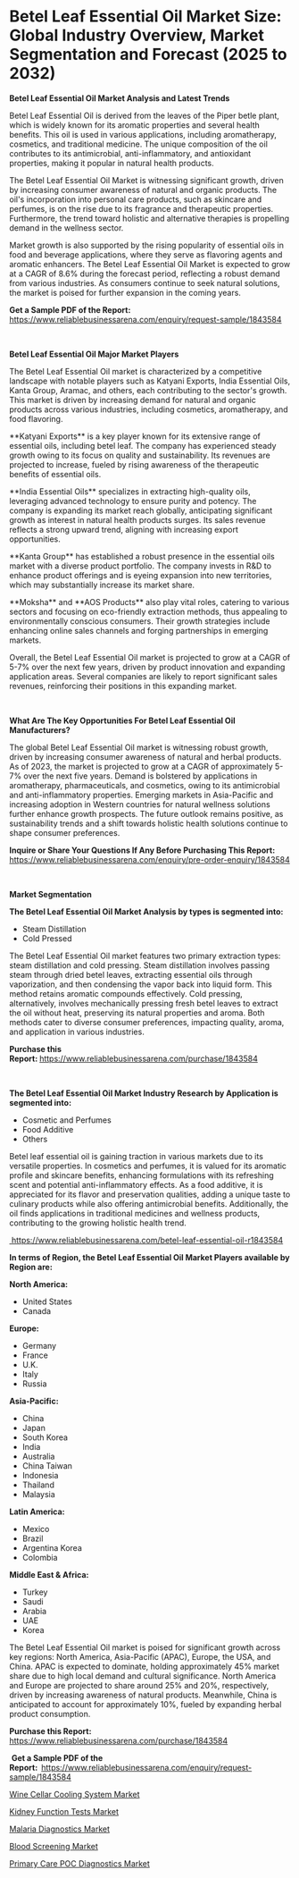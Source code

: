 <p><h1>Betel Leaf Essential Oil Market Size: Global Industry Overview, Market Segmentation and Forecast (2025 to 2032)</h1></p><p><strong>Betel Leaf Essential Oil Market Analysis and Latest Trends</strong></p>
<p><p>Betel Leaf Essential Oil is derived from the leaves of the Piper betle plant, which is widely known for its aromatic properties and several health benefits. This oil is used in various applications, including aromatherapy, cosmetics, and traditional medicine. The unique composition of the oil contributes to its antimicrobial, anti-inflammatory, and antioxidant properties, making it popular in natural health products.</p><p>The Betel Leaf Essential Oil Market is witnessing significant growth, driven by increasing consumer awareness of natural and organic products. The oil's incorporation into personal care products, such as skincare and perfumes, is on the rise due to its fragrance and therapeutic properties. Furthermore, the trend toward holistic and alternative therapies is propelling demand in the wellness sector.</p><p>Market growth is also supported by the rising popularity of essential oils in food and beverage applications, where they serve as flavoring agents and aromatic enhancers. The Betel Leaf Essential Oil Market is expected to grow at a CAGR of 8.6% during the forecast period, reflecting a robust demand from various industries. As consumers continue to seek natural solutions, the market is poised for further expansion in the coming years.</p></p>
<p><strong>Get a Sample PDF of the Report:&nbsp;</strong> <a href="https://www.reliablebusinessarena.com/enquiry/request-sample/1843584?utm_campaign=2933&utm_medium=2&utm_source=Github&utm_content=ia&utm_term=05042025&utm_id=betel-leaf-essential-oil">https://www.reliablebusinessarena.com/enquiry/request-sample/1843584</a></p>
<p>&nbsp;</p>
<p><strong>Betel Leaf Essential Oil Major Market Players</strong></p>
<p><p>The Betel Leaf Essential Oil market is characterized by a competitive landscape with notable players such as Katyani Exports, India Essential Oils, Kanta Group, Aramac, and others, each contributing to the sector's growth. This market is driven by increasing demand for natural and organic products across various industries, including cosmetics, aromatherapy, and food flavoring.</p><p>**Katyani Exports** is a key player known for its extensive range of essential oils, including betel leaf. The company has experienced steady growth owing to its focus on quality and sustainability. Its revenues are projected to increase, fueled by rising awareness of the therapeutic benefits of essential oils.</p><p>**India Essential Oils** specializes in extracting high-quality oils, leveraging advanced technology to ensure purity and potency. The company is expanding its market reach globally, anticipating significant growth as interest in natural health products surges. Its sales revenue reflects a strong upward trend, aligning with increasing export opportunities.</p><p>**Kanta Group** has established a robust presence in the essential oils market with a diverse product portfolio. The company invests in R&D to enhance product offerings and is eyeing expansion into new territories, which may substantially increase its market share.</p><p>**Moksha** and **AOS Products** also play vital roles, catering to various sectors and focusing on eco-friendly extraction methods, thus appealing to environmentally conscious consumers. Their growth strategies include enhancing online sales channels and forging partnerships in emerging markets.</p><p>Overall, the Betel Leaf Essential Oil market is projected to grow at a CAGR of 5-7% over the next few years, driven by product innovation and expanding application areas. Several companies are likely to report significant sales revenues, reinforcing their positions in this expanding market.</p></p>
<p>&nbsp;</p>
<p><strong>What Are The Key Opportunities For Betel Leaf Essential Oil Manufacturers?</strong></p>
<p><p>The global Betel Leaf Essential Oil market is witnessing robust growth, driven by increasing consumer awareness of natural and herbal products. As of 2023, the market is projected to grow at a CAGR of approximately 5-7% over the next five years. Demand is bolstered by applications in aromatherapy, pharmaceuticals, and cosmetics, owing to its antimicrobial and anti-inflammatory properties. Emerging markets in Asia-Pacific and increasing adoption in Western countries for natural wellness solutions further enhance growth prospects. The future outlook remains positive, as sustainability trends and a shift towards holistic health solutions continue to shape consumer preferences.</p></p>
<p><strong>Inquire or Share Your Questions If Any Before Purchasing This Report:</strong> <a href="https://www.reliablebusinessarena.com/enquiry/pre-order-enquiry/1843584?utm_campaign=2933&utm_medium=2&utm_source=Github&utm_content=ia&utm_term=05042025&utm_id=betel-leaf-essential-oil">https://www.reliablebusinessarena.com/enquiry/pre-order-enquiry/1843584</a></p>
<p>&nbsp;</p>
<p><strong>Market Segmentation</strong></p>
<p><strong>The Betel Leaf Essential Oil Market Analysis by types is segmented into:</strong></p>
<p><ul><li>Steam Distillation</li><li>Cold Pressed</li></ul></p>
<p><p>The Betel Leaf Essential Oil market features two primary extraction types: steam distillation and cold pressing. Steam distillation involves passing steam through dried betel leaves, extracting essential oils through vaporization, and then condensing the vapor back into liquid form. This method retains aromatic compounds effectively. Cold pressing, alternatively, involves mechanically pressing fresh betel leaves to extract the oil without heat, preserving its natural properties and aroma. Both methods cater to diverse consumer preferences, impacting quality, aroma, and application in various industries.</p></p>
<p><strong>Purchase this Report:&nbsp;</strong><a href="https://www.reliablebusinessarena.com/purchase/1843584?utm_campaign=2933&utm_medium=2&utm_source=Github&utm_content=ia&utm_term=05042025&utm_id=betel-leaf-essential-oil">https://www.reliablebusinessarena.com/purchase/1843584</a></p>
<p>&nbsp;</p>
<p><strong>The Betel Leaf Essential Oil Market Industry Research by Application is segmented into:</strong></p>
<p><ul><li>Cosmetic and Perfumes</li><li>Food Additive</li><li>Others</li></ul></p>
<p><p>Betel leaf essential oil is gaining traction in various markets due to its versatile properties. In cosmetics and perfumes, it is valued for its aromatic profile and skincare benefits, enhancing formulations with its refreshing scent and potential anti-inflammatory effects. As a food additive, it is appreciated for its flavor and preservation qualities, adding a unique taste to culinary products while also offering antimicrobial benefits. Additionally, the oil finds applications in traditional medicines and wellness products, contributing to the growing holistic health trend.</p></p>
<p><a href="https://www.reliablebusinessarena.com/betel-leaf-essential-oil-r1843584?utm_campaign=2933&utm_medium=2&utm_source=Github&utm_content=ia&utm_term=05042025&utm_id=betel-leaf-essential-oil">&nbsp;https://www.reliablebusinessarena.com/betel-leaf-essential-oil-r1843584</a></p>
<p><strong>In terms of Region, the Betel Leaf Essential Oil Market Players available by Region are:</strong></p>
<p>
    <p> <strong> North America: </strong>
        <ul>
            <li>United States</li>
            <li>Canada</li>
        </ul>
        </p> 
    <p> <strong> Europe: </strong>
        <ul>
            <li>Germany</li>
            <li>France</li>
            <li>U.K.</li>
            <li>Italy</li>
            <li>Russia</li>
        </ul>
        </p> 
    <p> <strong> Asia-Pacific: </strong>
        <ul>
            <li>China</li>
            <li>Japan</li>
            <li>South Korea</li>
            <li>India</li>
            <li>Australia</li>
            <li>China Taiwan</li>
            <li>Indonesia</li>
            <li>Thailand</li>
            <li>Malaysia</li>
        </ul>
        </p> 
    <p> <strong> Latin America: </strong>
        <ul>
            <li>Mexico</li>
            <li>Brazil</li>
            <li>Argentina Korea</li>
            <li>Colombia</li>
        </ul>
        </p> 
    <p> <strong> Middle East & Africa: </strong>
        <ul>
            <li>Turkey</li>
            <li>Saudi</li>
            <li>Arabia</li>
            <li>UAE</li>
            <li>Korea</li>
        </ul>
    </p>
    </p>
<p><p>The Betel Leaf Essential Oil market is poised for significant growth across key regions: North America, Asia-Pacific (APAC), Europe, the USA, and China. APAC is expected to dominate, holding approximately 45% market share due to high local demand and cultural significance. North America and Europe are projected to share around 25% and 20%, respectively, driven by increasing awareness of natural products. Meanwhile, China is anticipated to account for approximately 10%, fueled by expanding herbal product consumption.</p></p>
<p><strong>Purchase this Report: </strong><a href="https://www.reliablebusinessarena.com/purchase/1843584?utm_campaign=2933&utm_medium=2&utm_source=Github&utm_content=ia&utm_term=05042025&utm_id=betel-leaf-essential-oil">https://www.reliablebusinessarena.com/purchase/1843584</a></p>
<p>&nbsp;<strong>Get a Sample PDF of the Report:&nbsp;&nbsp;</strong><a href="https://www.reliablebusinessarena.com/enquiry/request-sample/1843584?utm_campaign=2933&utm_medium=2&utm_source=Github&utm_content=ia&utm_term=05042025&utm_id=betel-leaf-essential-oil">https://www.reliablebusinessarena.com/enquiry/request-sample/1843584</a></p>
<p><strong></strong></p>
<p><p><a href="https://github.com/leyesamilej/Market-Research-Report-List-1/blob/main/wine-cellar-cooling-system-market.md?utm_campaign=2933&utm_medium=2&utm_source=Github&utm_content=ia&utm_term=05042025&utm_id=betel-leaf-essential-oil">Wine Cellar Cooling System Market</a></p><p><a href="https://www.linkedin.com/pulse/kidney-function-tests-market-demand-revenue-insights-hvzxc?utm_campaign=2933&utm_medium=2&utm_source=Github&utm_content=ia&utm_term=05042025&utm_id=betel-leaf-essential-oil">Kidney Function Tests Market</a></p><p><a href="https://www.linkedin.com/pulse/market-leaders-laggards-global-malaria-diagnostics-trends-4vvjc?utm_campaign=2933&utm_medium=2&utm_source=Github&utm_content=ia&utm_term=05042025&utm_id=betel-leaf-essential-oil">Malaria Diagnostics Market</a></p><p><a href="https://www.linkedin.com/pulse/scope-trends-blood-screening-market-latest-dynamics-fqx5c?utm_campaign=2933&utm_medium=2&utm_source=Github&utm_content=ia&utm_term=05042025&utm_id=betel-leaf-essential-oil">Blood Screening Market</a></p><p><a href="https://www.linkedin.com/pulse/complete-analysis-primary-care-poc-diagnostics-markets-size-share-brfbc?utm_campaign=2933&utm_medium=2&utm_source=Github&utm_content=ia&utm_term=05042025&utm_id=betel-leaf-essential-oil">Primary Care POC Diagnostics Market</a></p></p>